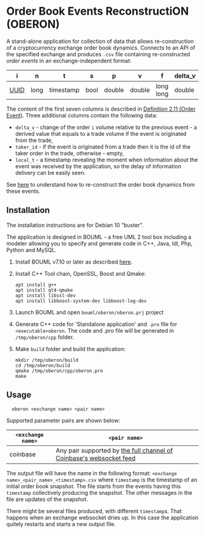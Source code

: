 # Order Book Events ReconstructiON (OBERON)
A stand-alone application for collection of data that allows re-construction of a cryptocurrency exchange order book dynamics. Connects to an API of the specified exchange and produces `.csv` file containing re-constructed *order events* in an exchange-independent format:

|i|n|t|s|p|v|f|delta_v|taker_i|local_t|
| --- | ---| --- | ---| --- | ---| --- | ---| --- | ---|
|[UUID](https://www.boost.org/doc/libs/1_67_0/libs/uuid/doc/index.html)|long|timestamp|bool|double|double|long long|double|UUID|timestamp|

The content of the first seven columns is described in [Definition 2.11 (Order Event)](https://petr-fedorov.github.io/oberon/methods.html#order-and-trade). Three additional columns contain the following data:

   * `delta_v` - change of the order `i` volume relative to the previous event - a derived value that equals to a trade volume if the event is originated from the trade,
   * `taker_id` - if the event is originated from a trade then it is the id of the taker order in the trade, otherwise - empty,
   * `local_t` - a timestamp revealing the moment when information about the event was received by the application, so the delay of information delivery can be easily seen.


 See [here](https://petr-fedorov.github.io/oberon/) to understand how to re-construct the order book dynamics from these events.

## Installation

The installation instructions are for Debian 10 "buster".

The application is designed in BOUML -  a free UML 2 tool box including a modeler allowing you to specify and generate code in C++, Java, Idl, Php, Python and MySQL.

1. Install BOUML v7.10 or later as described [here](https://www.bouml.fr/download.html).
2. Install C++ Tool chain, OpenSSL, Boost and Qmake:

       apt install g++
       apt install qt4-qmake
       apt install libssl-dev
       apt install libboost-system-dev libboost-log-dev
3. Launch BOUML and open `bouml/oberon/oberon.prj` project
4. Generate C++ code for 'Standalone application' and `.pro` file for `<executable>oberon`. The code and .pro file will be generated in `/tmp/oberon/cpp` folder.

5. Make `build` folder and build the application:

       mkdir /tmp/oberon/build
       cd /tmp/oberon/build
       qmake /tmp/oberon/cpp/oberon.pro
       make

## Usage

      oberon <exchange name> <pair name>

Supported parameter pairs are shown below:

| `<exchange name>` | `<pair name>`|
|----|---|
|coinbase| Any pair supported by [the full channel of Coinbase's websocket feed](https://docs.pro.coinbase.com/#the-full-channel) |

The output file will have the name in the following format: `<exchange name>_<pair_name>_<timestamp>.csv`
where `timestamp` is the timestamp of an initial order book snapshot. The file starts from the events having this `timestamp` collectively producing the snapshot. The other messages in the file are updates of the snapshot.

There might be several files produced, with different `timestamp`s. That happens when an exchange websocket dries up. In this case the application quitely restarts and starts a new output file.
